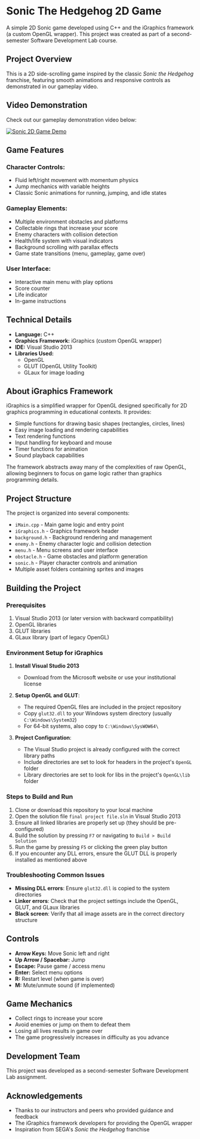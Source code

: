 # Sonic The Hedgehog 2D Game
A simple 2D Sonic game developed using C++ and the iGraphics framework (a custom OpenGL wrapper). This project was created as part of a second-semester Software Development Lab course.

## Project Overview
This is a 2D side-scrolling game inspired by the classic *Sonic the Hedgehog* franchise, featuring smooth animations and responsive controls as demonstrated in our gameplay video.


## Video Demonstration
Check out our gameplay demonstration video below:

[![Sonic 2D Game Demo](https://img.youtube.com/vi/DKLH6pvGK_Q/0.jpg)](https://www.youtube.com/watch?v=DKLH6pvGK_Q)



## Game Features
### **Character Controls:**
- Fluid left/right movement with momentum physics
- Jump mechanics with variable heights
- Classic Sonic animations for running, jumping, and idle states

### **Gameplay Elements:**
- Multiple environment obstacles and platforms
- Collectable rings that increase your score
- Enemy characters with collision detection
- Health/life system with visual indicators
- Background scrolling with parallax effects
- Game state transitions (menu, gameplay, game over)

### **User Interface:**
- Interactive main menu with play options
- Score counter
- Life indicator
- In-game instructions

## Technical Details
- **Language:** C++
- **Graphics Framework:** iGraphics (custom OpenGL wrapper)
- **IDE:** Visual Studio 2013
- **Libraries Used:**
  - OpenGL
  - GLUT (OpenGL Utility Toolkit)
  - GLaux for image loading

## About iGraphics Framework
iGraphics is a simplified wrapper for OpenGL designed specifically for 2D graphics programming in educational contexts. It provides:

- Simple functions for drawing basic shapes (rectangles, circles, lines)
- Easy image loading and rendering capabilities
- Text rendering functions
- Input handling for keyboard and mouse
- Timer functions for animation
- Sound playback capabilities

The framework abstracts away many of the complexities of raw OpenGL, allowing beginners to focus on game logic rather than graphics programming details.

## Project Structure
The project is organized into several components:
- `iMain.cpp` - Main game logic and entry point
- `iGraphics.h` - Graphics framework header
- `background.h` - Background rendering and management
- `enemy.h` - Enemy character logic and collision detection
- `menu.h` - Menu screens and user interface
- `obstacle.h` - Game obstacles and platform generation
- `sonic.h` - Player character controls and animation
- Multiple asset folders containing sprites and images

## Building the Project

### Prerequisites
1. Visual Studio 2013 (or later version with backward compatibility)
2. OpenGL libraries
3. GLUT libraries
4. GLaux library (part of legacy OpenGL)

### Environment Setup for iGraphics
1. **Install Visual Studio 2013**
   - Download from the Microsoft website or use your institutional license

2. **Setup OpenGL and GLUT**:
   - The required OpenGL files are included in the project repository
   - Copy `glut32.dll` to your Windows system directory (usually `C:\Windows\System32`)
   - For 64-bit systems, also copy to `C:\Windows\SysWOW64\`

3. **Project Configuration**:
   - The Visual Studio project is already configured with the correct library paths
   - Include directories are set to look for headers in the project's `OpenGL` folder
   - Library directories are set to look for libs in the project's `OpenGL\lib` folder

### Steps to Build and Run
1. Clone or download this repository to your local machine
2. Open the solution file `final project file.sln` in Visual Studio 2013
3. Ensure all linked libraries are properly set up (they should be pre-configured)
4. Build the solution by pressing `F7` or navigating to `Build > Build Solution`
5. Run the game by pressing `F5` or clicking the green play button
6. If you encounter any DLL errors, ensure the GLUT DLL is properly installed as mentioned above

### Troubleshooting Common Issues
- **Missing DLL errors**: Ensure `glut32.dll` is copied to the system directories
- **Linker errors**: Check that the project settings include the OpenGL, GLUT, and GLaux libraries
- **Black screen**: Verify that all image assets are in the correct directory structure

## Controls
- **Arrow Keys:** Move Sonic left and right
- **Up Arrow / Spacebar:** Jump
- **Escape:** Pause game / access menu
- **Enter:** Select menu options
- **R:** Restart level (when game is over)
- **M:** Mute/unmute sound (if implemented)

## Game Mechanics
- Collect rings to increase your score
- Avoid enemies or jump on them to defeat them
- Losing all lives results in game over
- The game progressively increases in difficulty as you advance

## Development Team
This project was developed as a second-semester Software Development Lab assignment.

## Acknowledgements
- Thanks to our instructors and peers who provided guidance and feedback
- The iGraphics framework developers for providing the OpenGL wrapper
- Inspiration from SEGA's *Sonic the Hedgehog* franchise
